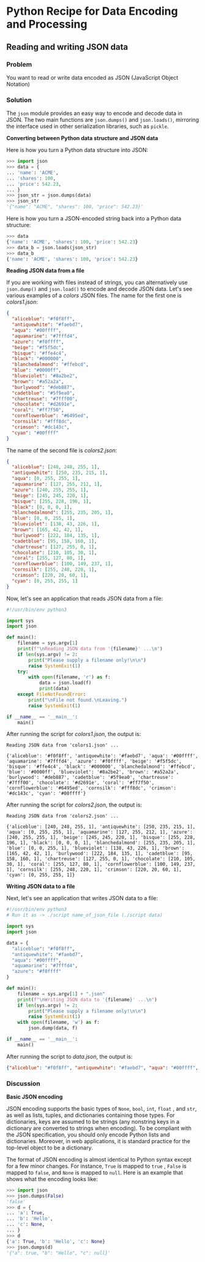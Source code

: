 # Python Recipe for Data Encoding and Processing

## Reading and writing JSON data

### Problem

You want to read or write data encoded as JSON (JavaScript Object 
Notation)

### Solution

The `json` module provides an easy way to encode and decode data in 
JSON. The two main functions are `json.dumps()` and `json.loads()`, 
mirroring the interface used in other serialization libraries, such 
as `pickle`.

**Converting between Python data structure and JSON data**

Here is how you turn a Python data structure into JSON:

```python
>>> import json
>>> data = {
... 'name': 'ACME', 
... 'shares': 100, 
... 'price': 542.23, 
... }
>>> json_str = json.dumps(data)
>>> json_str
'{"name": "ACME", "shares": 100, "price": 542.23}'
```

Here is how you turn a JSON-encoded string back into a Python data 
structure:

```python
>>> data
{'name': 'ACME', 'shares': 100, 'price': 542.23}
>>> data_b = json.loads(json_str)
>>> data_b
{'name': 'ACME', 'shares': 100, 'price': 542.23}
```

**Reading JSON data from a file**

If you are working with files instead of strings, you can alternatively 
use `json.dump()` and `json.load()` to encode and decode JSON data. 
Let's see various examples of a *colors* JSON files. The name for the 
first one is *colors1.json*:

```json
{
  "aliceblue": "#f0f8ff",
  "antiquewhite": "#faebd7",
  "aqua": "#00ffff",
  "aquamarine": "#7fffd4",
  "azure": "#f0ffff",
  "beige": "#f5f5dc",
  "bisque": "#ffe4c4",
  "black": "#000000",
  "blanchedalmond": "#ffebcd",
  "blue": "#0000ff",
  "blueviolet": "#8a2be2",
  "brown": "#a52a2a",
  "burlywood": "#deb887",
  "cadetblue": "#5f9ea0",
  "chartreuse": "#7fff00",
  "chocolate": "#d2691e",
  "coral": "#ff7f50",
  "cornflowerblue": "#6495ed",
  "cornsilk": "#fff8dc",
  "crimson": "#dc143c",
  "cyan": "#00ffff"
}
```

The name of the second file is *colors2.json*:

```json
{
  "aliceblue": [240, 248, 255, 1],
  "antiquewhite": [250, 235, 215, 1],
  "aqua": [0, 255, 255, 1],
  "aquamarine": [127, 255, 212, 1],
  "azure": [240, 255, 255, 1],
  "beige": [245, 245, 220, 1],
  "bisque": [255, 228, 196, 1],
  "black": [0, 0, 0, 1],
  "blanchedalmond": [255, 235, 205, 1],
  "blue": [0, 0, 255, 1],
  "blueviolet": [138, 43, 226, 1],
  "brown": [165, 42, 42, 1],
  "burlywood": [222, 184, 135, 1],
  "cadetblue": [95, 158, 160, 1],
  "chartreuse": [127, 255, 0, 1],
  "chocolate": [210, 105, 30, 1],
  "coral": [255, 127, 80, 1],
  "cornflowerblue": [100, 149, 237, 1],
  "cornsilk": [255, 248, 220, 1],
  "crimson": [220, 20, 60, 1],
  "cyan": [0, 255, 255, 1]
}
```

Now, let's see an application that reads JSON data from a file:

```python
#!/usr/bin/env python3

import sys
import json

def main():
    filename = sys.argv[1]
    print(f"\nReading JSON data from '{filename}' ...\n")
    if len(sys.argv) != 2:
        print("Please supply a filename only!\n\n")
        raise SystemExit(1)
    try:
        with open(filename, 'r') as f:
            data = json.load(f)
            print(data)
    except FileNotFoundError:
        print("\nFile not found.\nLeaving.")
        raise SystemExit(1)

if __name__ == '__main__':
    main()
```

After running the script for *colors1.json*, the output is:

```
Reading JSON data from 'colors1.json' ...

{'aliceblue': '#f0f8ff', 'antiquewhite': '#faebd7', 'aqua': '#00ffff', 'aquamarine': '#7fffd4', 'azure': '#f0ffff', 'beige': '#f5f5dc', 'bisque': '#ffe4c4', 'black': '#000000', 'blanchedalmond': '#ffebcd', 'blue': '#0000ff', 'blueviolet': '#8a2be2', 'brown': '#a52a2a', 'burlywood': '#deb887', 'cadetblue': '#5f9ea0', 'chartreuse': '#7fff00', 'chocolate': '#d2691e', 'coral': '#ff7f50', 'cornflowerblue': '#6495ed', 'cornsilk': '#fff8dc', 'crimson': '#dc143c', 'cyan': '#00ffff'}
```

After running the script for *colors2.json*, the output is:

```
Reading JSON data from 'colors2.json' ...

{'aliceblue': [240, 248, 255, 1], 'antiquewhite': [250, 235, 215, 1], 'aqua': [0, 255, 255, 1], 'aquamarine': [127, 255, 212, 1], 'azure': [240, 255, 255, 1], 'beige': [245, 245, 220, 1], 'bisque': [255, 228, 196, 1], 'black': [0, 0, 0, 1], 'blanchedalmond': [255, 235, 205, 1], 'blue': [0, 0, 255, 1], 'blueviolet': [138, 43, 226, 1], 'brown': [165, 42, 42, 1], 'burlywood': [222, 184, 135, 1], 'cadetblue': [95, 158, 160, 1], 'chartreuse': [127, 255, 0, 1], 'chocolate': [210, 105, 30, 1], 'coral': [255, 127, 80, 1], 'cornflowerblue': [100, 149, 237, 1], 'cornsilk': [255, 248, 220, 1], 'crimson': [220, 20, 60, 1], 'cyan': [0, 255, 255, 1]}
```

**Writing JSON data to a file**

Next, let's see an application that writes JSON data to a file:

```python
#!/usr/bin/env python3
# Run it as -> ./script name_of_json_file (./script data)

import sys
import json

data = {
  "aliceblue": "#f0f8ff",
  "antiquewhite": "#faebd7",
  "aqua": "#00ffff",
  "aquamarine": "#7fffd4",
  "azure": "#f0ffff"
}

def main():
    filename = sys.argv[1] + ".json"
    print(f"\nWriting JSON data to '{filename}' ...\n")
    if len(sys.argv) != 2:
        print("Please supply a filename only!\n\n")
        raise SystemExit(1)
    with open(filename, 'w') as f:
        json.dump(data, f)

if __name__ == '__main__':
    main()
```

After running the script to *data.json*, the output is:

```json
{"aliceblue": "#f0f8ff", "antiquewhite": "#faebd7", "aqua": "#00ffff", "aquamarine": "#7fffd4", "azure": "#f0ffff"}
```

### Discussion

**Basic JSON encoding**

JSON encoding supports the basic types of `None`, `bool`, `int`, `float` 
, and `str`, as well as lists, tuples, and dictionaries containing those 
types. For dictionaries, keys are assumed to be strings (any nonstring 
keys in a dictionary are converted to strings when encoding). To be 
compliant with the JSON specification, you should only encode Python 
lists and dictionaries. Moreover, in web applications, it is standard 
practice for the top-level object to be a dictionary.

The format of JSON encoding is almost identical to Python syntax except 
for a few minor changes. For instance, `True` is mapped to `true`
, `False` is mapped to `false`, and `None` is mapped to `null`. Here is 
an example that shows what the encoding looks like:

```python
>>> import json
>>> json.dumps(False)
'false'
>>> d = {
... 'a': True,
... 'b': 'Hello',
... 'c': None,
... }
>>> d
{'a': True, 'b': 'Hello', 'c': None}
>>> json.dumps(d)
'{"a": true, "b": "Hello", "c": null}'
```
